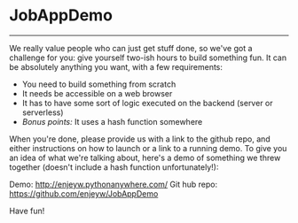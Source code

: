 # JobAppDemo
------------
We really value people who can just get stuff done, so we've got a challenge for you: give yourself two-ish hours to build something fun. It can be absolutely anything you want, with a few requirements:
- You need to build something from scratch
- It needs be accessible on a web browser
- It has to have some sort of logic executed on the backend (server or serverless)
- *Bonus points:* It uses a hash function somewhere

When you're done, please provide us with a link to the github repo, and either instructions on how to launch or a link to a running demo. To give you an idea of what we're talking about, here's a demo of something we threw together (doesn't include a hash function unfortunately!): 

Demo: http://enjeyw.pythonanywhere.com/
Git hub repo: https://github.com/enjeyw/JobAppDemo

Have fun!
